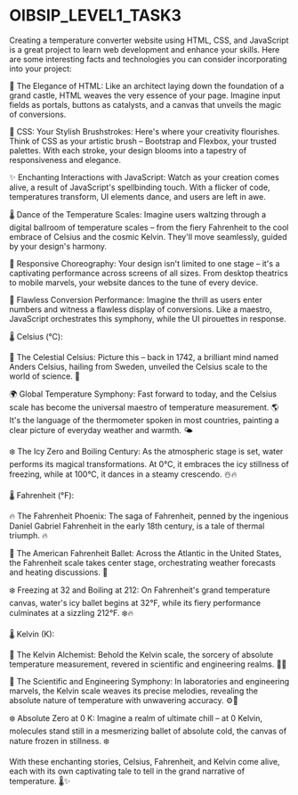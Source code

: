 # OIBSIP_LEVEL1_TASK3
Creating a temperature converter website using HTML, CSS, and JavaScript is a great project to learn web development and enhance your skills. Here are some interesting facts and technologies you can consider incorporating into your project:

🔧 The Elegance of HTML: Like an architect laying down the foundation of a grand castle, HTML weaves the very essence of your page. Imagine input fields as portals, buttons as catalysts, and a canvas that unveils the magic of conversions.

🎨 CSS: Your Stylish Brushstrokes: Here's where your creativity flourishes. Think of CSS as your artistic brush – Bootstrap and Flexbox, your trusted palettes. With each stroke, your design blooms into a tapestry of responsiveness and elegance.

✨ Enchanting Interactions with JavaScript: Watch as your creation comes alive, a result of JavaScript's spellbinding touch. With a flicker of code, temperatures transform, UI elements dance, and users are left in awe.

🌡️ Dance of the Temperature Scales: Imagine users waltzing through a digital ballroom of temperature scales – from the fiery Fahrenheit to the cool embrace of Celsius and the cosmic Kelvin. They'll move seamlessly, guided by your design's harmony.

💃 Responsive Choreography: Your design isn't limited to one stage – it's a captivating performance across screens of all sizes. From desktop theatrics to mobile marvels, your website dances to the tune of every device.

🎩 Flawless Conversion Performance: Imagine the thrill as users enter numbers and witness a flawless display of conversions. Like a maestro, JavaScript orchestrates this symphony, while the UI pirouettes in response.

🌡️ Celsius (°C):

🌠 The Celestial Celsius: Picture this – back in 1742, a brilliant mind named Anders Celsius, hailing from Sweden, unveiled the Celsius scale to the world of science. 🚀

🌍 Global Temperature Symphony: Fast forward to today, and the Celsius scale has become the universal maestro of temperature measurement. 🌎 It's the language of the thermometer spoken in most countries, painting a clear picture of everyday weather and warmth. 🌤️

❄️ The Icy Zero and Boiling Century: As the atmospheric stage is set, water performs its magical transformations. At 0°C, it embraces the icy stillness of freezing, while at 100°C, it dances in a steamy crescendo. ☃️🔥

🌡️ Fahrenheit (°F):

🔥 The Fahrenheit Phoenix: The saga of Fahrenheit, penned by the ingenious Daniel Gabriel Fahrenheit in the early 18th century, is a tale of thermal triumph. 🔥

🗽 The American Fahrenheit Ballet: Across the Atlantic in the United States, the Fahrenheit scale takes center stage, orchestrating weather forecasts and heating discussions. 🌆

❄️ Freezing at 32 and Boiling at 212: On Fahrenheit's grand temperature canvas, water's icy ballet begins at 32°F, while its fiery performance culminates at a sizzling 212°F. ❄️🔥

🌡️ Kelvin (K):

🔬 The Kelvin Alchemist: Behold the Kelvin scale, the sorcery of absolute temperature measurement, revered in scientific and engineering realms. 🧪🔮

🔬 The Scientific and Engineering Symphony: In laboratories and engineering marvels, the Kelvin scale weaves its precise melodies, revealing the absolute nature of temperature with unwavering accuracy. ⚙️🔬

❄️ Absolute Zero at 0 K: Imagine a realm of ultimate chill – at 0 Kelvin, molecules stand still in a mesmerizing ballet of absolute cold, the canvas of nature frozen in stillness. ❄️

With these enchanting stories, Celsius, Fahrenheit, and Kelvin come alive, each with its own captivating tale to tell in the grand narrative of temperature. 🌡️✨





